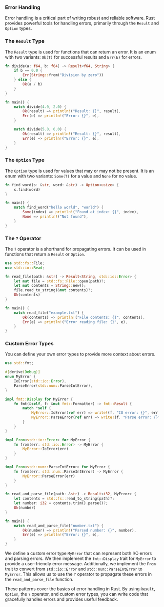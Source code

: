 ### Error Handling

Error handling is a critical part of writing robust and reliable software. Rust provides powerful tools for handling errors, primarily through the `Result` and `Option` types.

### The `Result` Type

The `Result` type is used for functions that can return an error. It is an enum with two variants: `Ok(T)` for successful results and `Err(E)` for errors.

```rust
fn divide(a: f64, b: f64) -> Result<f64, String> {
    if b == 0.0 {
        Err(String::from("Division by zero"))
    } else {
        Ok(a / b)
    }
}

fn main() {
    match divide(4.0, 2.0) {
        Ok(result) => println!("Result: {}", result),
        Err(e) => println!("Error: {}", e),
    }

    match divide(5.0, 0.0) {
        Ok(result) => println!("Result: {}", result),
        Err(e) => println!("Error: {}", e),
    }
}
```

### The `Option` Type

The `Option` type is used for values that may or may not be present. It is an enum with two variants: `Some(T)` for a value and `None` for no value.

```rust
fn find_word(s: &str, word: &str) -> Option<usize> {
    s.find(word)
}

fn main() {
    match find_word("hello world", "world") {
        Some(index) => println!("Found at index: {}", index),
        None => println!("Not found"),
    }
}
```

### The `?` Operator

The `?` operator is a shorthand for propagating errors. It can be used in functions that return a `Result` or `Option`.

```rust
use std::fs::File;
use std::io::Read;

fn read_file(path: &str) -> Result<String, std::io::Error> {
    let mut file = std::fs::File::open(path)?;
    let mut contents = String::new();
    file.read_to_string(&mut contents)?;
    Ok(contents)
}

fn main() {
    match read_file("example.txt") {
        Ok(contents) => println!("File contents: {}", contents),
        Err(e) => println!("Error reading file: {}", e),
    }
}
```

### Custom Error Types

You can define your own error types to provide more context about errors.

```rust
use std::fmt;

#[derive(Debug)]
enum MyError {
    IoError(std::io::Error),
    ParseError(std::num::ParseIntError),
}

impl fmt::Display for MyError {
    fn fmt(&self, f: &mut fmt::Formatter) -> fmt::Result {
        match *self {
            MyError::IoError(ref err) => write!(f, "IO error: {}", err),
            MyError::ParseError(ref err) => write!(f, "Parse error: {}", err),
        }
    }
}

impl From<std::io::Error> for MyError {
    fn from(err: std::io::Error) -> MyError {
        MyError::IoError(err)
    }
}

impl From<std::num::ParseIntError> for MyError {
    fn from(err: std::num::ParseIntError) -> MyError {
        MyError::ParseError(err)
    }
}

fn read_and_parse_file(path: &str) -> Result<i32, MyError> {
    let contents = std::fs::read_to_string(path)?;
    let number: i32 = contents.trim().parse()?;
    Ok(number)
}

fn main() {
    match read_and_parse_file("number.txt") {
        Ok(number) => println!("Parsed number: {}", number),
        Err(e) => println!("Error: {}", e),
    }
}
```

We define a custom error type `MyError` that can represent both I/O errors and parsing errors. We then implement the `fmt::Display` trait for `MyError` to provide a user-friendly error message. Additionally, we implement the `From` trait to convert from `std::io::Error` and `std::num::ParseIntError` to `MyError`. This allows us to use the `?` operator to propagate these errors in the `read_and_parse_file` function.

These patterns cover the basics of error handling in Rust. By using `Result`, `Option`, the `?` operator, and custom error types, you can write code that gracefully handles errors and provides useful feedback.